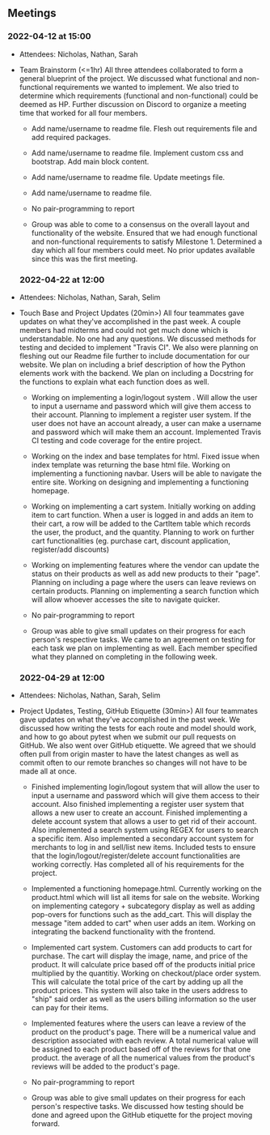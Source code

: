 ## Meetings

### 2022-04-12 at 15:00
- Attendees: Nicholas, Nathan, Sarah
- Team Brainstorm (<=1hr)
  All three attendees collaborated to form a general blueprint of the project. We discussed what functional and non-functional requirements we wanted to implement. We also tried to determine which requirements (functional and non-functional) could be deemed as HP. Further discussion on Discord to organize a meeting time that worked for all four members.
  - <Nathan> Add name/username to readme file. Flesh out requirements file and add required packages.
  - <Nicholas> Add name/username to readme file. Implement custom css and bootstrap. Add main block content.
  - <Sarah> Add name/username to readme file. Update meetings file.
  - <Selim> Add name/username to readme file.

  - No pair-programming to report
  - Group was able to come to a consensus on the overall layout and functionality of the website. Ensured that we had enough functional and non-functional requirements to satisfy Milestone 1. Determined a day which all four members could meet. No prior updates available since this was the first meeting.

  ### 2022-04-22 at 12:00
- Attendees: Nicholas, Nathan, Sarah, Selim
- Touch Base and Project Updates (20min>)
  All four teammates gave updates on what they've accomplished in the past week. A couple members had midterms and could not get much done which is understandable. No one had any questions. We discussed methods for testing and decided to implement "Travis CI". We also were planning on fleshing out our Readme file further to include documentation for our website. We plan on including a brief description of how the Python elements work with the backend. We plan on including a Docstring for the functions to explain what each function does as well.
  - <Nathan> Working on implementing a login/logout system . Will allow the user to input a username and password which will give them access to their account. Planning to implement a register user system. If the user does not have an account already, a user can make a username and password which will make them an account. Implemented Travis CI testing and code coverage for the entire project. 
  - <Nicholas> Working on the index and base templates for html. Fixed issue when index template was returning the base html file. Working on implementing a functioning navbar. Users will be able to navigate the entire site. Working on designing and implementing a functioning homepage. 
  - <Sarah> Working on implementing a cart system. Initially working on adding item to cart function. When a user is logged in and adds an item to their cart, a row will be added to the CartItem table which records the user, the product, and the quantity. Planning to work on further cart functionalities (eg. purchase cart, discount application, register/add discounts)
  - <Selim> Working on implementing features where the vendor can update the status on their products as well as add new products to their "page". Planning on including a page where the users can leave reviews on certain products. Planning on implementing a search function which will allow whoever accesses the site to navigate quicker.

  - No pair-programming to report
  - Group was able to give small updates on their progress for each person's respective tasks. We came to an agreement on testing for each task we plan on implementing as well. Each member specified what they planned on completing in the following week.

  ### 2022-04-29 at 12:00
- Attendees: Nicholas, Nathan, Sarah, Selim
- Project Updates, Testing, GitHub Etiquette (30min>)
  All four teammates gave updates on what they've accomplished in the past week. We discussed how writing the tests for each route and model should work, and how to go about pytest when we submit our pull requests on GitHub. We also went over GitHub etiquette. We agreed that we should often pull from origin master to have the latest changes as well as commit often to our remote branches so changes will not have to be made all at once.
  - <Nathan> Finished implementing login/logout system that will allow the user to input a username and password which will give them access to their account. Also finished implementing a register user system that allows a new user to create an account. Finished implementing a delete account system that allows a user to get rid of their account. Also implemented a search system using REGEX for users to search a specific item. Also implemented a secondary account system for merchants to log in and sell/list new items. Included tests to ensure that the login/logout/register/delete account functionalities are working correctly. Has completed all of his requirements for the project. 
  - <Nicholas> Implemented a functioning homepage.html. Currently working on the product.html which will list all items for sale on the website. Working on implementing category + subcategory display as well as adding pop-overs for functions such as the add_cart. This will display the message "item added to cart" when user adds an item. Working on integrating the backend functionality with the frontend.  
  - <Sarah> Implemented cart system. Customers can add products to cart for purchase. The cart will display the image, name, and price of the product. It will calculate price based off of the products initial price multiplied by the quantitiy. Working on checkout/place order system. This will calculate the total price of the cart by adding up all the product prices. This system will also take in the users address to "ship" said order as well as the users billing information so the user can pay for their items.
  - <Selim> Implemented features where the users can leave a review of the product on the product's page. There will be a numerical value and description associated with each review. A total numerical value will be assigned to each product based off of the reviews for that one product. the average of all the numerical values from the product's reviews will be added to the product's page.

  - No pair-programming to report
  - Group was able to give small updates on their progress for each person's respective tasks. We discussed how testing should be done and agreed upon the GitHub etiquette for the project moving forward. 